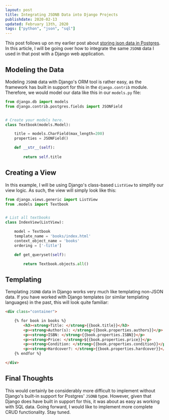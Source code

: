```yaml
---
layout: post
title: Integrating JSONB Data into Django Projects
publishdate: 2020-02-13
updated: February 13th, 2020
tags: ["python", "json", "sql"]
---
```


This post follows up on my earlier post about [storing json data in Postgres](https://danabases.net/posts/2020-1-22-postgres-json/). In this article, I will be going over how to integrate the same `JSONB` data I used in that post with a Django web application.

## Modeling the Data

Modeling `JSONB` data with Django's ORM tool is rather easy, as the framework has built in support for this in the `django.contrib` module. Therefore, we would model our data like this in our `models.py` file:

```python
from django.db import models
from django.contrib.postgres.fields import JSONField


# Create your models here.
class Textbook(models.Model):

    title = models.CharField(max_length=200)
    properties = JSONField()

    def __str__(self):
        
        return self.title
```

## Creating a View

In this example, I will be using Django's class-based `ListView` to simplify our view logic. As such, the view will simply look like this:

```python
from django.views.generic import ListView
from .models import Textbook


# List all textbooks
class IndexView(ListView):

    model = Textbook
    template_name = 'books/index.html'
    context_object_name = 'books'
    ordering = ['-title']

    def get_queryset(self):

        return Textbook.objects.all()
```

## Templating

Templating `JSONB` data in Django works very much like templating non-JSON data. If you have worked with Django templates (or similar templating languages) in the past, this will look quite familiar:

```html
<div class="container">

    {% for book in books %}
        <h3><strong>Title: </strong>{{book.title}}</h3>
        <p><strong>Author(s): </strong>{{book.properties.authors}}</p>
        <p><strong>ISBN: </strong>{{book.properties.ISBN}}</p>
        <p><strong>Price: </strong>${{book.properties.price}}</p>
        <p><strong>Condition: </strong>{{book.properties.condition}}</p>
        <p><strong>Hardcover?: </strong>{{book.properties.hardcover}}</p>
    {% endfor %}

</div>
```

## Final Thoughts

This would certainly be considerably more difficult to implement without Django's built-in support for Postgres' `JSONB` type. However, given that Django does have built in support for this, it was about as easy as working with SQL data. Going forward, I would like to implement more complete CRUD functionality. Stay tuned. 